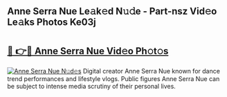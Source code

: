 ## Anne Serra Nue Le𝚊k𝚎d N𝚞𝚍e - Part-nsz Vid𝚎o Le𝚊ks Photos Ke03j

# <h2><a href="http://fb6w6l.evod.top/?m=Anne+Serra+Nue">🔗 👉🔴 Anne Serra Nue Vid𝚎o Ph𝚘t𝚘s</a></h2>

[![Anne Serra Nue N𝚞d𝚎s](https://i.imgur.com/8V9OHl7.gif)](http://fb6w6l.evod.top/?m=Anne+Serra+Nue)
Digital creator Anne Serra Nue known for dance trend performances and lifestyle vlogs. Public figures Anne Serra Nue can be subject to intense media scrutiny of their personal lives. 
